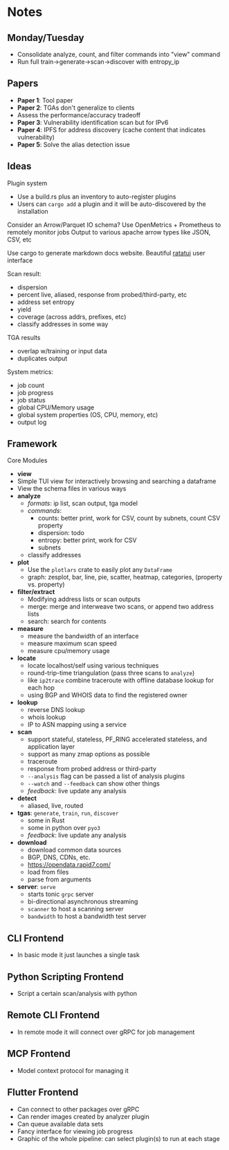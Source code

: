 # Notes

## Monday/Tuesday

- Consolidate analyze, count, and filter commands into "view" command
- Run full train->generate->scan->discover with entropy_ip

## Papers

- **Paper 1**: Tool paper
- **Paper 2**: TGAs don't generalize to clients
 - Assess the performance/accuracy tradeoff
- **Paper 3**: Vulnerability identification scan but for IPv6
- **Paper 4**: IPFS for address discovery (cache content that indicates vulnerability)
- **Paper 5**: Solve the alias detection issue

## Ideas

Plugin system
- Use a build.rs plus an inventory to auto-register plugins
- Users can `cargo add` a plugin and it will be auto-discovered by the installation

Consider an Arrow/Parquet IO schema?
Use OpenMetrics + Prometheus to remotely monitor jobs
Output to various apache arrow types like JSON, CSV, etc

Use cargo to generate markdown docs website.
Beautiful [ratatui](https://ratatui.rs/examples/apps/) user interface

Scan result:
- dispersion
- percent live, aliased, response from probed/third-party, etc
- address set entropy
- yield
- coverage (across addrs, prefixes, etc)
- classify addresses in some way

TGA results
- overlap w/training or input data
- duplicates output

System metrics:
- job count
- job progress
- job status
- global CPU/Memory usage
- global system properties (OS, CPU, memory, etc)
- output log

## Framework

Core Modules

- **view**
 - Simple TUI view for interactively browsing and searching a dataframe
 - View the schema files in various ways
- **analyze**
  - *formats*: ip list, scan output, tga model
  - *commands*:
    - counts: better print, work for CSV, count by subnets, count CSV property
    - dispersion: todo
    - entropy: better print, work for CSV
    - subnets
  - classify addresses
- **plot**
  - Use the `plotlars` crate to easily plot any `DataFrame`
  - graph: zesplot, bar, line, pie, scatter, heatmap, categories, (property vs. property)
- **filter/extract**
  - Modifying address lists or scan outputs
  - merge: merge and interweave two scans, or append two address lists
  - search: search for contents
- **measure**
  - measure the bandwidth of an interface
  - measure maximum scan speed
  - measure cpu/memory usage
- **locate**
  - locate localhost/self using various techniques
  - round-trip-time triangulation (pass three scans to `analyze`)
  - like `ip2trace` combine traceroute with offline database lookup for each hop
  - using BGP and WHOIS data to find the registered owner
- **lookup**
  - reverse DNS lookup
  - whois lookup
  - IP to ASN mapping using a service
- **scan**
  - support stateful, stateless, PF_RING accelerated stateless, and application layer
  - support as many zmap options as possible
  - traceroute
  - response from probed address or third-party
  - `--analysis` flag can be passed a list of analysis plugins
  - `--watch` and `--feedback` can show other things
  - *feedback*: live update any analysis
- **detect**
  - aliased, live, routed
- **tgas**: `generate`, `train`, `run`, `discover`
  - some in Rust
  - some in python over `pyo3`
  - *feedback*: live update any analysis
- **download**
  - download common data sources
  - BGP, DNS, CDNs, etc.
  - https://opendata.rapid7.com/
  - load from files
  - parse from arguments
- **server**: `serve`
  - starts tonic `grpc` server
  - bi-directional asynchronous streaming
  - `scanner` to host a scanning server
  - `bandwidth` to host a bandwidth test server

## CLI Frontend

- In basic mode it just launches a single task

## Python Scripting Frontend

- Script a certain scan/analysis with python

## Remote CLI Frontend

- In remote mode it will connect over gRPC for job management

## MCP Frontend

- Model context protocol for managing it

## Flutter Frontend

- Can connect to other packages over gRPC
- Can render images created by analyzer plugin
- Can queue available data sets
- Fancy interface for viewing job progress
- Graphic of the whole pipeline: can select plugin(s) to run at each stage
